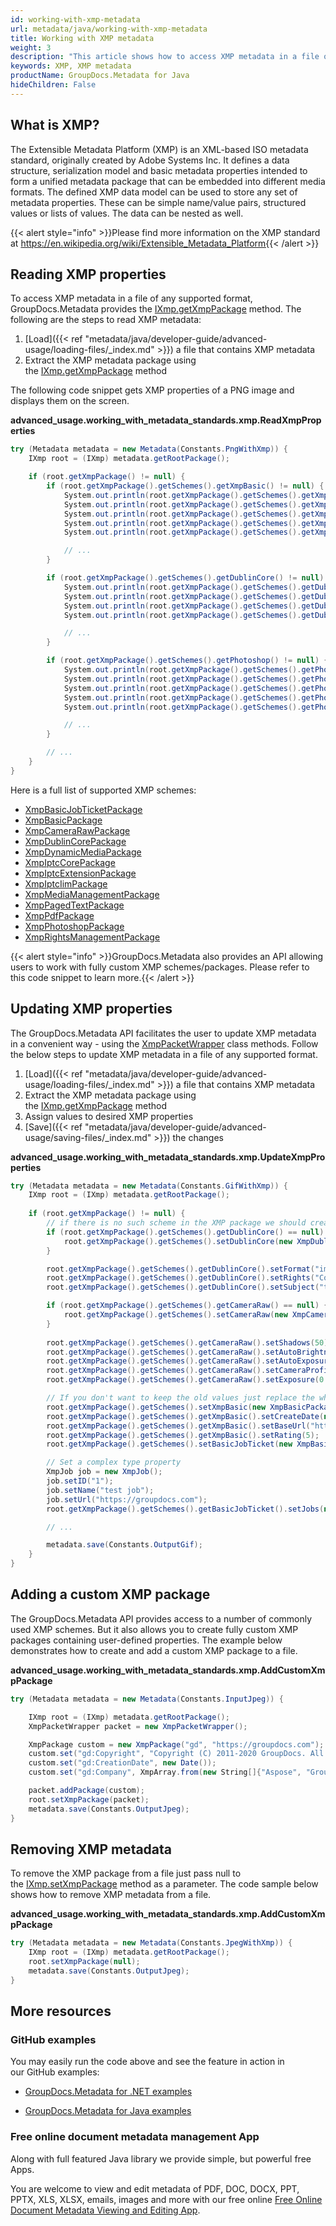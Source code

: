 ```yaml
---
id: working-with-xmp-metadata
url: metadata/java/working-with-xmp-metadata
title: Working with XMP metadata
weight: 3
description: "This article shows how to access XMP metadata in a file of any supported format."
keywords: XMP, XMP metadata
productName: GroupDocs.Metadata for Java
hideChildren: False
---
```

## What is XMP?

The Extensible Metadata Platform (XMP) is an XML-based ISO metadata standard, originally created by Adobe Systems Inc. It defines a data structure, serialization model and basic metadata properties intended to form a unified metadata package that can be embedded into different media formats. The defined XMP data model can be used to store any set of metadata properties. These can be simple name/value pairs, structured values or lists of values. The data can be nested as well.

{{< alert style="info" >}}Please find more information on the XMP standard at https://en.wikipedia.org/wiki/Extensible_Metadata_Platform{{< /alert >}}

## Reading XMP properties

To access XMP metadata in a file of any supported format, GroupDocs.Metadata provides the [IXmp.getXmpPackage](https://apireference.groupdocs.com/metadata/java/com.groupdocs.metadata.core/IXmp#getXmpPackage()) method. The following are the steps to read XMP metadata:

1.  [Load]({{< ref "metadata/java/developer-guide/advanced-usage/loading-files/_index.md" >}}) a file that contains XMP metadata
2.  Extract the XMP metadata package using the [IXmp.getXmpPackage](https://apireference.groupdocs.com/metadata/java/com.groupdocs.metadata.core/IXmp#getXmpPackage()) method

The following code snippet gets XMP properties of a PNG image and displays them on the screen. 

**advanced\_usage.working\_with\_metadata\_standards.xmp.ReadXmpProperties**

```csharp
try (Metadata metadata = new Metadata(Constants.PngWithXmp)) {
	IXmp root = (IXmp) metadata.getRootPackage();

	if (root.getXmpPackage() != null) {
		if (root.getXmpPackage().getSchemes().getXmpBasic() != null) {
			System.out.println(root.getXmpPackage().getSchemes().getXmpBasic().getCreatorTool());
			System.out.println(root.getXmpPackage().getSchemes().getXmpBasic().getCreateDate());
			System.out.println(root.getXmpPackage().getSchemes().getXmpBasic().getModifyDate());
			System.out.println(root.getXmpPackage().getSchemes().getXmpBasic().getLabel());
			System.out.println(root.getXmpPackage().getSchemes().getXmpBasic().getNickname());

			// ...
		}

		if (root.getXmpPackage().getSchemes().getDublinCore() != null) {
			System.out.println(root.getXmpPackage().getSchemes().getDublinCore().getFormat());
			System.out.println(root.getXmpPackage().getSchemes().getDublinCore().getCoverage());
			System.out.println(root.getXmpPackage().getSchemes().getDublinCore().getIdentifier());
			System.out.println(root.getXmpPackage().getSchemes().getDublinCore().getSource());

			// ...
		}

		if (root.getXmpPackage().getSchemes().getPhotoshop() != null) {
			System.out.println(root.getXmpPackage().getSchemes().getPhotoshop().getColorMode());
			System.out.println(root.getXmpPackage().getSchemes().getPhotoshop().getIccProfile());
			System.out.println(root.getXmpPackage().getSchemes().getPhotoshop().getCountry());
			System.out.println(root.getXmpPackage().getSchemes().getPhotoshop().getCity());
			System.out.println(root.getXmpPackage().getSchemes().getPhotoshop().getDateCreated());

			// ...
		}

		// ...
	}
}
```

Here is a full list of supported XMP schemes:

*   [XmpBasicJobTicketPackage](https://apireference.groupdocs.com/metadata/java/com.groupdocs.metadata.core/XmpBasicJobTicketPackage)
*   [XmpBasicPackage](https://apireference.groupdocs.com/metadata/java/com.groupdocs.metadata.core/XmpBasicPackage)
*   [XmpCameraRawPackage](https://apireference.groupdocs.com/metadata/java/com.groupdocs.metadata.core/XmpCameraRawPackage)
*   [XmpDublinCorePackage](https://apireference.groupdocs.com/metadata/java/com.groupdocs.metadata.core/XmpDublinCorePackage)
*   [XmpDynamicMediaPackage](https://apireference.groupdocs.com/metadata/java/com.groupdocs.metadata.core/XmpDynamicMediaPackage)
*   [XmpIptcCorePackage](https://apireference.groupdocs.com/metadata/java/com.groupdocs.metadata.core/XmpIptcCorePackage)
*   [XmpIptcExtensionPackage](https://apireference.groupdocs.com/metadata/java/com.groupdocs.metadata.core/XmpIptcExtensionPackage)
*   [XmpIptcIimPackage](https://apireference.groupdocs.com/metadata/java/com.groupdocs.metadata.core/XmpIptcIimPackage)
*   [XmpMediaManagementPackage](https://apireference.groupdocs.com/metadata/java/com.groupdocs.metadata.core/XmpMediaManagementPackage)
*   [XmpPagedTextPackage](https://apireference.groupdocs.com/metadata/java/com.groupdocs.metadata.core/XmpPagedTextPackage)
*   [XmpPdfPackage](https://apireference.groupdocs.com/metadata/java/com.groupdocs.metadata.core/XmpPdfPackage)
*   [XmpPhotoshopPackage](https://apireference.groupdocs.com/metadata/java/com.groupdocs.metadata.core/XmpPhotoshopPackage)
*   [XmpRightsManagementPackage](https://apireference.groupdocs.com/metadata/java/com.groupdocs.metadata.core/XmpRightsManagementPackage)

{{< alert style="info" >}}GroupDocs.Metadata also provides an API allowing users to work with fully custom XMP schemes/packages. Please refer to this code snippet to learn more.{{< /alert >}}

## Updating XMP properties

The GroupDocs.Metadata API facilitates the user to update XMP metadata in a convenient way - using the [XmpPacketWrapper](https://apireference.groupdocs.com/metadata/java/com.groupdocs.metadata.core/XmpPacketWrapper) class methods. Follow the below steps to update XMP metadata in a file of any supported format.

1.  [Load]({{< ref "metadata/java/developer-guide/advanced-usage/loading-files/_index.md" >}}) a file that contains XMP metadata
2.  Extract the XMP metadata package using the [IXmp.getXmpPackage](https://apireference.groupdocs.com/metadata/java/com.groupdocs.metadata.core/IXmp#getXmpPackage()) method
3.  Assign values to desired XMP properties
4.  [Save]({{< ref "metadata/java/developer-guide/advanced-usage/saving-files/_index.md" >}}) the changes

**advanced\_usage.working\_with\_metadata\_standards.xmp.UpdateXmpProperties**

```csharp
try (Metadata metadata = new Metadata(Constants.GifWithXmp)) {
	IXmp root = (IXmp) metadata.getRootPackage();
	
	if (root.getXmpPackage() != null) {
		// if there is no such scheme in the XMP package we should create it
		if (root.getXmpPackage().getSchemes().getDublinCore() == null) {
			root.getXmpPackage().getSchemes().setDublinCore(new XmpDublinCorePackage());
		}

		root.getXmpPackage().getSchemes().getDublinCore().setFormat("image/gif");
		root.getXmpPackage().getSchemes().getDublinCore().setRights("Copyright (C) 2011-2020 GroupDocs. All Rights Reserved");
		root.getXmpPackage().getSchemes().getDublinCore().setSubject("test");

		if (root.getXmpPackage().getSchemes().getCameraRaw() == null) {
			root.getXmpPackage().getSchemes().setCameraRaw(new XmpCameraRawPackage());
		}
		
		root.getXmpPackage().getSchemes().getCameraRaw().setShadows(50);
		root.getXmpPackage().getSchemes().getCameraRaw().setAutoBrightness(true);
		root.getXmpPackage().getSchemes().getCameraRaw().setAutoExposure(true);
		root.getXmpPackage().getSchemes().getCameraRaw().setCameraProfile("test");
		root.getXmpPackage().getSchemes().getCameraRaw().setExposure(0.0001);

		// If you don't want to keep the old values just replace the whole scheme
		root.getXmpPackage().getSchemes().setXmpBasic(new XmpBasicPackage());
		root.getXmpPackage().getSchemes().getXmpBasic().setCreateDate(new Date());
		root.getXmpPackage().getSchemes().getXmpBasic().setBaseUrl("https://groupdocs.com");
		root.getXmpPackage().getSchemes().getXmpBasic().setRating(5);
		root.getXmpPackage().getSchemes().setBasicJobTicket(new XmpBasicJobTicketPackage());

		// Set a complex type property
		XmpJob job = new XmpJob();
		job.setID("1");
		job.setName("test job");
		job.setUrl("https://groupdocs.com");
		root.getXmpPackage().getSchemes().getBasicJobTicket().setJobs(new XmpJob[]{job});

		// ...

		metadata.save(Constants.OutputGif);
	}
}
```

## Adding a custom XMP package

The GroupDocs.Metadata API provides access to a number of commonly used XMP schemes. But it also allows you to create fully custom XMP packages containing user-defined properties. The example below demonstrates how to create and add a custom XMP package to a file.

**advanced\_usage.working\_with\_metadata\_standards.xmp.AddCustomXmpPackage**

```csharp
try (Metadata metadata = new Metadata(Constants.InputJpeg)) {

	IXmp root = (IXmp) metadata.getRootPackage();
	XmpPacketWrapper packet = new XmpPacketWrapper();

	XmpPackage custom = new XmpPackage("gd", "https://groupdocs.com");
	custom.set("gd:Copyright", "Copyright (C) 2011-2020 GroupDocs. All Rights Reserved.");
	custom.set("gd:CreationDate", new Date());
	custom.set("gd:Company", XmpArray.from(new String[]{"Aspose", "GroupDocs"}, XmpArrayType.Ordered));

	packet.addPackage(custom);
	root.setXmpPackage(packet);
	metadata.save(Constants.OutputJpeg);
}
```

## Removing XMP metadata

To remove the XMP package from a file just pass null to the [IXmp.setXmpPackage](https://apireference.groupdocs.com/metadata/java/com.groupdocs.metadata.core/IXmp#setXmpPackage(com.groupdocs.metadata.core.XmpPacketWrapper)) method as a parameter. The code sample below shows how to remove XMP metadata from a file.

**advanced\_usage.working\_with\_metadata\_standards.xmp.AddCustomXmpPackage**

```csharp
try (Metadata metadata = new Metadata(Constants.JpegWithXmp)) {
	IXmp root = (IXmp) metadata.getRootPackage();
	root.setXmpPackage(null);
	metadata.save(Constants.OutputJpeg);
}
```

## More resources

### GitHub examples

You may easily run the code above and see the feature in action in our GitHub examples:

*   [GroupDocs.Metadata for .NET examples](https://github.com/groupdocs-metadata/GroupDocs.Metadata-for-.NET)
    
*   [GroupDocs.Metadata for Java examples](https://github.com/groupdocs-metadata/GroupDocs.Metadata-for-Java)
    

### Free online document metadata management App

Along with full featured Java library we provide simple, but powerful free Apps.

You are welcome to view and edit metadata of PDF, DOC, DOCX, PPT, PPTX, XLS, XLSX, emails, images and more with our free online [Free Online Document Metadata Viewing and Editing App](https://products.groupdocs.app/metadata).
